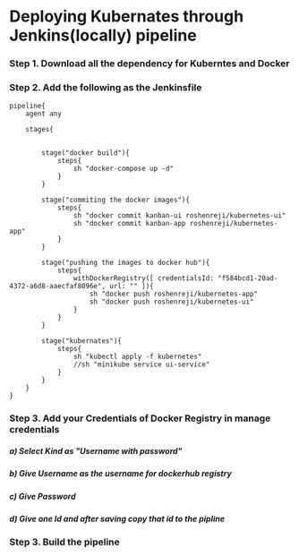 # Deploying Kubernates through Jenkins(locally) pipeline 

### Step 1. Download all the dependency for Kuberntes and Docker
### Step 2. Add the following as the Jenkinsfile
````
pipeline{
    agent any

    stages{

    
        stage("docker build"){
            steps{
                sh "docker-compose up -d"
            }
        }

        stage("commiting the docker images"){
            steps{
                sh "docker commit kanban-ui roshenreji/kubernetes-ui"
                sh "docker commit kanban-app roshenreji/kubernetes-app" 
            }
        }

        stage("pushing the images to docker hub"){
            steps{
                withDockerRegistry([ credentialsId: "f584bcd1-20ad-4372-a6d8-aaecfaf8096e", url: "" ]){
                    sh "docker push roshenreji/kubernetes-app"
                    sh "docker push roshenreji/kubernetes-ui"
                }
            }
        }

        stage("kubernates"){
            steps{
                sh "kubectl apply -f kubernetes"
                //sh "minikube service ui-service"
            }
        }
    }
}
````

### Step 3. Add your Credentials of Docker Registry in manage credentials
##### a) Select Kind as "Username with password"
##### b) Give Username as the username for dockerhub registry
##### c) Give Password  
##### d) Give one Id and after saving copy that id to the pipline

### Step 3. Build the pipeline